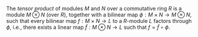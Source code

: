 The *tensor product* of modules $M$ and $N$ over a commutative ring $R$ is a module $M \otimes N$ (over $R$), together with a bilinear map $\phi: M \times N \to M \otimes N$, such that every bilinear map $f: M \times N \to L$ to a $R$-module $L$ factors through $\phi$, i.e., there exists a linear map $\tilde{f}: M \otimes N \to L$ such that $f = \tilde{f} \circ \phi$.
